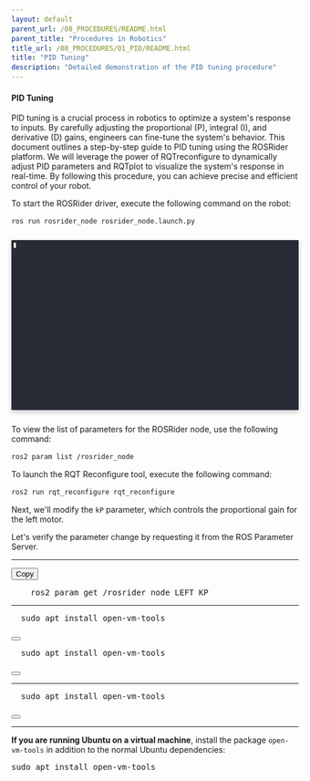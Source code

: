 ```yaml
---
layout: default
parent_url: /08_PROCEDURES/README.html
parent_title: "Procedures in Robotics"
title_url: /08_PROCEDURES/01_PID/README.html
title: "PID Tuning"
description: "Detailed demonstration of the PID tuning procedure"
---
```



#### PID Tuning

PID tuning is a crucial process in robotics to optimize a system's response to inputs. By carefully adjusting the proportional (P), integral (I), and derivative (D) gains, engineers can fine-tune the system's behavior. This document outlines a step-by-step guide to PID tuning using the ROSRider platform. We will leverage the power of RQTreconfigure to dynamically adjust PID parameters and RQTplot to visualize the system's response in real-time. By following this procedure, you can achieve precise and efficient control of your robot.

To start the ROSRider driver, execute the following command on the robot:

```bash
ros run rosrider_node rosrider_node.launch.py
```

<div style="display: flex; justify-content: space-around; margin: 25px 0;">
   <img src="../../images/rosrider_node_launch.gif" alt="ROSRider node launch" style="box-shadow: 0px 4px 8px rgba(0, 0, 0, 0.2);">
</div>

To view the list of parameters for the ROSRider node, use the following command:

```bash
ros2 param list /rosrider_node
```		

To launch the RQT Reconfigure tool, execute the following command:

```bash
ros2 run rqt_reconfigure rqt_reconfigure
```

Next, we'll modify the `kP` parameter, which controls the proportional gain for the left motor.

Let's verify the parameter change by requesting it from the ROS Parameter Server.




---

<button class="copybtn" data-clipboard-target="#code-snippet">Copy</button>
<pre id="code-snippet">
    ros2 param get /rosrider_node LEFT_KP
</pre>

---

<div class="highlight notranslate"><pre id="command_01">
  <span></span>sudo apt install open-vm-tools
</pre>
<button class="copybtn o-tooltip--left" data-tooltip="Copy" data-clipboard-target="#command_01">


</button>
</div>

<pre id="command_02">  <span></span>sudo apt install open-vm-tools
</pre>
<button class="copybtn o-tooltip--left" data-tooltip="Copy" data-clipboard-target="#command_02">
  <title>Copy to clipboard</title>
  <path stroke="none" d="M0 0h24v24H0z" fill="none"></path>
  <rect x="8" y="8" width="12" height="12" rx="2"></rect>
  <path d="M16 8v-2a2 2 0 0 0 -2 -2h-8a2 2 0 0 0 -2 2v8a2 2 0 0 0 2 2h2"></path>  
</button>

---

<div class="highlight-none notranslate"><pre id="command_01">
  <span></span>sudo apt install open-vm-tools
</pre>
<button class="copybtn o-tooltip--left" data-tooltip="Copy" data-clipboard-target="#command_01"></button>
</div>

---

<p><strong>If you are running Ubuntu on a virtual machine</strong>, install the package <code class="docutils literal notranslate"><span class="pre">open-vm-tools</span></code> in addition to the
normal Ubuntu dependencies:</p>
<div class="highlight-none notranslate"><div class="highlight"><pre><span></span>sudo apt install open-vm-tools
</pre></div>
</div>




